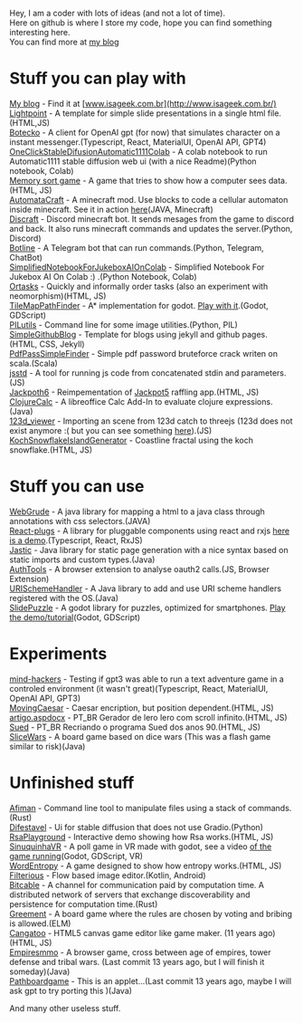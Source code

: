 Hey, I am a coder with lots of ideas (and not a lot of time).  
Here on github is where I store my code, hope you can find something interesting here.  
You can find more at [my blog](http://www.isageek.com.br/)  

# Stuff you can play with

[My blog](https://github.com/beothorn/beothorn.github.com) - Find it at [www.isageek.com.br](http://www.isageek.com.br/)  
[Lightpoint](https://github.com/beothorn/lightpoint) - A template for simple slide presentations in a single html file.(HTML,JS)  
[Botecko](https://github.com/beothorn/Botecko) - A client for OpenAI gpt (for now) that simulates character on a instant messenger.(Typescript, React, MaterialUI, OpenAI API, GPT4)  
[OneClickStableDifusionAutomatic1111Colab](https://github.com/beothorn/OneClickStableDifusionAutomatic1111Colab) - A colab notebook to run Automatic1111 stable diffusion web ui (with a nice Readme)(Python notebook, Colab)  
[Memory sort game](https://github.com/beothorn/memorysortgame) - A game that tries to show how a computer sees data.(HTML, JS)  
[AutomataCraft](https://github.com/beothorn/automataCraft) - A minecraft mod. Use blocks to code a cellular automaton inside minecraft. See it in action [here](https://www.youtube.com/watch?v=aDtorzK2PtM)(JAVA, Minecraft)  
[Discraft](https://github.com/beothorn/Discraft) - Discord minecraft bot. It sends mesages from the game to discord and back. It also runs minecraft commands and updates the server.(Python, Discord)   
[Botline](https://github.com/beothorn/botline) - A Telegram bot that can run commands.(Python, Telegram, ChatBot)  
[SimplifiedNotebookForJukeboxAIOnColab](https://github.com/beothorn/SimplifiedNotebookForJukeboxAIOnColab) - Simplified Notebook For Jukebox AI On Colab :) .(Python Notebook, Colab)  
[Ortasks](https://github.com/beothorn/orderTasksByValueAndEffort) - Quickly and informally order tasks (also an experiment with neomorphism)(HTML, JS)  
[TileMapPathFinder](https://github.com/beothorn/TileMapPathFinder) - A* implementation for godot. [Play with it](http://www.isageek.com.br/TileMapPathFinder/).(Godot, GDScript)  
[PILutils](https://github.com/beothorn/PILutils) - Command line for some image utilities.(Python, PIL)  
[SimpleGithubBlog](https://github.com/beothorn/SimpleGithubBlog) - Template for blogs using jekyll and github pages.(HTML, CSS, Jekyll)  
[PdfPassSimpleFinder](https://github.com/beothorn/pdfPassSimpleFinder) - Simple pdf password bruteforce crack writen on scala.(Scala)  
[jsstd](https://github.com/beothorn/jsstd) - A tool for running js code from concatenated stdin and parameters.(JS)  
[Jackpoth6](https://github.com/beothorn/jackpoth6) - Reimpementation of [Jackpot5](https://github.com/caimi/jackpoth5) raffling app.(HTML, JS)  
[ClojureCalc](https://github.com/beothorn/ClojureCalc) - A libreoffice Calc Add-In to evaluate clojure expressions.(Java)  
[123d_viewer](https://github.com/beothorn/123d_viewer) - Importing an scene from 123d catch to threejs (123d does not exist anymore :( but you can see something [here](http://www.isageek.com.br/123d_viewer/)).(JS)  
[KochSnowflakeIslandGenerator](https://github.com/beothorn/KochSnowflakeIslandGenerator) - Coastline fractal using the koch snowflake.(HTML, JS)   


# Stuff you can use

[WebGrude](https://github.com/beothorn/webGrude) - A java library for mapping a html to a java class through annotations with css selectors.(JAVA)  
[React-plugs](https://github.com/beothorn/react-plugs) - A library for pluggable components using react and rxjs [here is a demo](https://beothorn.github.io/react-plugs-demo/index.html).(Typescript, React, RxJS)  
[Jastic](https://github.com/beothorn/jastic) - Java library for static page generation with a nice syntax based on static imports and custom types.(Java)  
[AuthTools](https://github.com/beothorn/authTools) - A browser extension to analyse oauth2 calls.(JS, Browser Extension)  
[URISchemeHandler](https://github.com/beothorn/URISchemeHandler) - A Java library to add and use URI scheme handlers registered with the OS.(Java)  
[SlidePuzzle](https://github.com/beothorn/slidePuzzle) - A godot library for puzzles, optimized for smartphones. [Play the demo/tutorial](http://www.isageek.com.br/slidePuzzle/)(Godot, GDScript)  

# Experiments

[mind-hackers](https://github.com/beothorn/mind-hackers) - Testing if gpt3 was able to run a text adventure game in a controled environment (it wasn't great)(Typescript, React, MaterialUI, OpenAI API, GPT3)  
[MovingCaesar](https://github.com/beothorn/movingCaesar) - Caesar encription, but position dependent.(HTML, JS)  
[artigo.aspdocx](https://github.com/beothorn/artigo.aspdocx) - PT_BR Gerador de lero lero com scroll infinito.(HTML, JS)  
[Sued](https://github.com/beothorn/Sued) - PT_BR Recriando o programa Sued dos anos 90.(HTML, JS)  
[SliceWars](https://github.com/beothorn/SliceWars) -  A board game based on dice wars (This was a flash game similar to risk)(Java)


# Unfinished stuff

[Afiman](https://github.com/beothorn/afiman) - Command line tool to manipulate files using a stack of commands.(Rust)  
[Difestavel](https://github.com/beothorn/difestavel) - Ui for stable diffusion that does not use Gradio.(Python)  
[RsaPlayground](https://github.com/beothorn/rsaPlayground) - Interactive demo showing how Rsa works.(HTML, JS)  
[SinuquinhaVR](https://github.com/beothorn/sinuquinhaVR) - A poll game in VR made with godot, see a video [of the game running](https://www.youtube.com/watch?v=IlN-6kOQE0k)(Godot, GDScript, VR)  
[WordEntropy](https://github.com/beothorn/wordEntropy) - A game designed to show how entropy works.(HTML, JS)  
[Filterious](https://github.com/beothorn/filterious) - Flow based image editor.(Kotlin, Android)  
[Bitcable](https://github.com/beothorn/bitcable) - A channel for communication paid by computation time. A distributed network of servers that exchange discoverability and persistence for computation time.(Rust)  
[Greement](https://github.com/beothorn/greement) - A board game where the rules are chosen by voting and bribing is allowed.(ELM)  
[Cangatoo](https://github.com/beothorn/Cangatoo) - HTML5 canvas game editor like game maker. (11 years ago)(HTML, JS)  
[Empiresmmo](https://github.com/beothorn/empiresmmo) - A browser game, cross between age of empires, tower defense and tribal wars. (Last commit 13 years ago, but I will finish it someday)(Java)  
[Pathboardgame](https://github.com/beothorn/pathboardgame) - This is an applet...(Last commit 13 years ago, maybe I will ask gpt to try porting this )(Java)   

And many other useless stuff.
